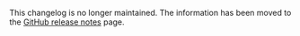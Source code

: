 This changelog is no longer maintained. The information has been moved to the [GitHub release notes](https://github.com/kurrent-io/KurrentDB-Client-Go/releases) page.
